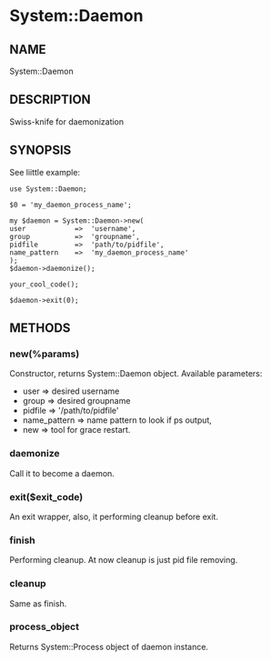 # System::Daemon

## NAME

System::Daemon

## DESCRIPTION

Swiss-knife for daemonization

## SYNOPSIS

See liittle example:

    use System::Daemon;

    $0 = 'my_daemon_process_name';

    my $daemon = System::Daemon->new(
    user            =>  'username',
    group           =>  'groupname',
    pidfile         =>  'path/to/pidfile',
    name_pattern    =>  'my_daemon_process_name'
    );
    $daemon->daemonize();

    your_cool_code();

    $daemon->exit(0);

## METHODS

### new(%params)

Constructor, returns System::Daemon object. Available parameters:

 * user            =>   desired username
 * group           =>   desired groupname
 * pidfile         =>   '/path/to/pidfile'
 * name_pattern    =>  name pattern to look if ps output,
 * new             =>  tool for grace restart.

### daemonize
    
Call it to become a daemon.

### exit($exit_code)

An exit wrapper, also, it performing cleanup before exit.

### finish

Performing cleanup. At now cleanup is just pid file removing.

### cleanup

Same as finish.

### process_object

Returns System::Process object of daemon instance.
